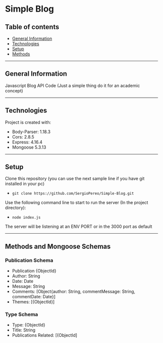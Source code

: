 # Simple Blog

## Table of contents

* [General Information](#general-information)
* [Technologies](#technologies)
* [Setup](#setup)
* [Methods](#methods)

---

## General Information
Javascript Blog API Code (Just a simple thing do it for an academic concept)

---

## Technologies
Project is created with:
* Body-Parser: 1.18.3
* Cors: 2.8.5
* Express: 4.16.4
* Mongoose 5.3.13

---

## Setup
Clone this repository (you can use the next sample line if you have git installed in your pc)
* `git clone https://github.com/SergioPereo/Simple-Blog.git`

Use the following command line to start to run the server (In the project directory):
* `node index.js`

The server will be listening at an ENV PORT or in the 3000 port as default

---

## Methods and Mongoose Schemas

### Publication Schema
* Publication {ObjectId}
* Author: String
* Date: Date
* Message: String
* Comments: [Object{author: String, commentMessage: String, commentDate: Date}]
* Themes: [{ObjectId}]


### Type Schema
* Type: {ObjectId}
* Title: String
* Publications Related: [{ObjectId]




